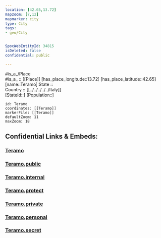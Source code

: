 ```yaml
---
location: [42.65,13.72] 
mapzoom: [7,12] 
mapmarker: city 
type: City
tags:
- geo/City


SpocWebEntityId: 34815
isDeleted: false
confidential: public

---
```

#is_a_/Place  
#is_a_ :: [[Place]] 
[has_place_longitude::13.72] 
[has_place_latitude::42.65] 
[name::Teramo] 
State ::  
Country :: [[../../../../../Italy]]  
[StateId::] 
[Population::] 



```leaflet
id: Teramo
coordinates: [[Teramo]] 
markerFile: [[Teramo]] 
defaultZoom: 11 
maxZoom: 18
```


## Confidential Links & Embeds: 

### [Teramo](/_Standards/Earth/Continent/Europe/Europe~South/Italy/regions~Italy/Abruzzo/Teramo/City/Teramo.md) 

### [Teramo.public](/_public/Earth/Continent/Europe/Europe~South/Italy/regions~Italy/Abruzzo/Teramo/City/Teramo.public.md) 

### [Teramo.internal](/_internal/Earth/Continent/Europe/Europe~South/Italy/regions~Italy/Abruzzo/Teramo/City/Teramo.internal.md) 

### [Teramo.protect](/_protect/Earth/Continent/Europe/Europe~South/Italy/regions~Italy/Abruzzo/Teramo/City/Teramo.protect.md) 

### [Teramo.private](/_private/Earth/Continent/Europe/Europe~South/Italy/regions~Italy/Abruzzo/Teramo/City/Teramo.private.md) 

### [Teramo.personal](/_personal/Earth/Continent/Europe/Europe~South/Italy/regions~Italy/Abruzzo/Teramo/City/Teramo.personal.md) 

### [Teramo.secret](/_secret/Earth/Continent/Europe/Europe~South/Italy/regions~Italy/Abruzzo/Teramo/City/Teramo.secret.md)

